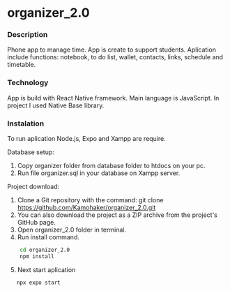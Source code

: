 # organizer_2.0

### Description
Phone app to manage time. App is create to support students. Aplication include functions: notebook, to do list, wallet, contacts, links, schedule and timetable.

### Technology
App is build with React Native framework. Main language is JavaScript. In project I used Native Base library.  

### Instalation 
To run aplication Node.js, Expo and Xampp are require.

Database setup:
1. Copy organizer folder from database folder to htdocs on your pc.
2. Run file organizer.sql in your database on Xampp server.

Project download:
1. Clone a Git repository with the command: git clone https://github.com/Kamohaker/organizer_2.0.git
2. You can also download the project as a ZIP archive from the project's GitHub page.
3. Open  organizer_2.0 folder in terminal.
4. Run install command.
```cmd
    cd organizer_2.0
    npm install
```
5. Next start aplication
```cmd
   npx expo start
```
